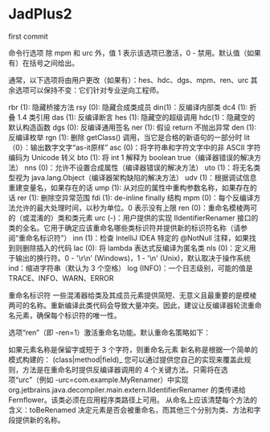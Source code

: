 # JadPlus2
first commit

命令行选项
除 mpm 和 urc 外，值 1 表示该选项已激活，0 - 禁用。默认值（如果有）在括号之间给出。

通常，以下选项将由用户更改（如果有）：hes、hdc、dgs、mpm、ren、urc 其余选项可以保持不变：它们针对专业逆向工程师。

rbr (1): 隐藏桥接方法
rsy (0): 隐藏合成类成员
din(1)：反编译内部类
dc4 (1): 折叠 1.4 类引用
das (1): 反编译断言
hes (1): 隐藏空的超级调用
hdc(1)：隐藏空的默认构造函数
dgs (0): 反编译通用签名
ner (1): 假设 return 不抛出异常
den (1): 反编译枚举
rgn (1): 删除 getClass() 调用，当它是合格的新语句的一部分时
lit（0）：输出数字文字“as-it原样”
asc (0)：将字符串和字符文字中的非 ASCII 字符编码为 Unicode 转义
bto (1): 将 int 1 解释为 boolean true（编译器错误的解决方法）
nns (0)：允许不设置合成属性（编译器错误的解决方法）
uto (1)：将无名类型视为 java.lang.Object（编译器架构缺陷的解决方法）
udv (1)：根据调试信息重建变量名，如果存在的话
ump (1): 从对应的属性中重构参数名称，如果存在的话
rer (1): 删除空异常范围
fdi (1): de-inline finally 结构
mpm (0)：每个反编译方法允许的最大处理时间，以秒为单位。0 表示没有上限
ren (0)：重命名模棱两可的（或混淆的）类和类元素
urc (-)：用户提供的实现 IIdentifierRenamer 接口的类的全名。它用于确定应该重命名哪些类标识符并提供新的标识符名称（请参阅“重命名标识符”）
inn (1)：检查 IntelliJ IDEA 特定的 @NotNull 注释，如果找到则删除插入的代码
lac (0): 将 lambda 表达式反编译为匿名类
nls (0)：定义用于输出的换行符。0 - '\r\n' (Windows)，1 - '\n' (Unix)，默认取决于操作系统
ind：缩进字符串（默认为 3 个空格）
log (INFO)：一个日志级别，可能的值是 TRACE、INFO、WARN、ERROR

重命名标识符
一些混淆器给类及其成员元素提供简短、无意义且最重要的是模棱两可的名称。重新编译此类代码会导致大量冲突。因此，建议让反编译器轮流重命名元素，确保每个标识符的唯一性。

选项“ren”（即 -ren=1）激活重命名功能。默认重命名策略如下：

如果元素名称是保留字或短于 3 个字符，则重命名元素
新名称是根据一个简单的模式构建的： (class|method|field)_<consecutive unique number>
您可以通过提供您自己的实现来覆盖此规则，方法是在重命名时提供反编译器调用的 4 个关键方法。只需将在选项“urc”（例如 -urc=com.example.MyRenamer）中实现 org.jetbrains.java.decompiler.main.extern.IIdentifierRenamer 的类传递给 Fernflower。该类必须在应用程序类路径上可用。
从命名上应该清楚每个方法的含义：toBeRenamed 决定元素是否会被重命名，而其他三个分别为类、方法和字段提供新的名称。
